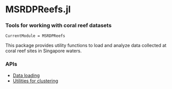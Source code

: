 # MSRDPReefs.jl
### Tools for working with coral reef datasets

```@meta
CurrentModule = MSRDPReefs
```

This package provides utility functions to load and analyze data collected at coral reef sites in Singapore waters.

### APIs

- [Data loading](@ref)
- [Utilities for clustering](@ref)
